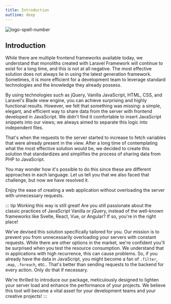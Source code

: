 ```yaml
---
title: Introduction
outline: deep
---
```


![logo-spell-number](/logo-full-scream.png)

## Introduction

While there are multiple frontend frameworks available today, we understand that monoliths created with Laravel Framework will continue to exist for a long time, and this is not at all negative. The most effective solution does not always lie in using the latest generation framework. Sometimes, it is more efficient for a development team to leverage standard technologies and the knowledge they already possess.

By using technologies such as jQuery, Vanilla JavaScript, HTML, CSS, and Laravel's Blade view engine, you can achieve surprising and highly functional results. However, we felt that something was missing: a simple, elegant, and efficient way to share data from the server with frontend developed in JavaScript. We didn't find it comfortable to insert JavaScript snippets into our views; we always aimed to separate this logic into independent files.

That's when the requests to the server started to increase to fetch variables that were already present in the view. After a long time of contemplating what the most effective solution would be, we decided to create this solution that standardizes and simplifies the process of sharing data from PHP to JavaScript.

You may wonder how it's possible to do this since these are different approaches in each language. Let us tell you that we also faced that challenge, but now we have resolved it.

Enjoy the ease of creating a web application without overloading the server with unnecessary requests.

::: tip Working this way is still great!
Are you still passionate about the classic practices of JavaScript Vanilla or jQuery, instead of the well-known frameworks like Svelte, React, Vue, or Angular? If so, you're in the right place!

We've devised this solution specifically tailored for you. Our mission is to prevent you from unnecessarily overloading your servers with constant requests. While there are other options in the market, we're confident you'll be surprised when you test the resource consumption. We understand that in applications with high recurrence, this can cause problems. So, if you already have the data in JavaScript, you might become a fan of `.filter`, `.map`, `.foreach`, etc.. That's better than sending requests to the backend for every action. Only do that if necessary.

We're thrilled to introduce our package, meticulously designed to lighten your server load and enhance the performance of your projects. We believe this tool will become a vital asset for your development teams and your creative projects!
:::